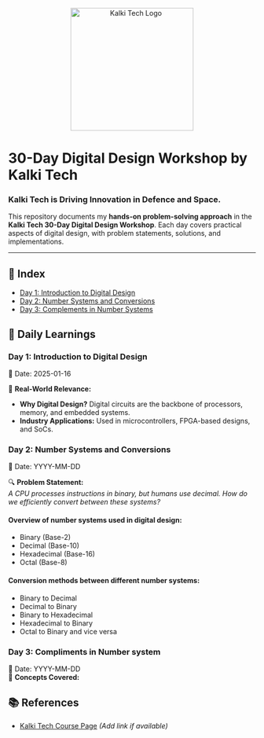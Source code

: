 <p align="center">
  <img src="https://kalki-tech.com/wp-content/uploads/2024/01/Kalki-Tech-logo-JPG-scaled.jpg" alt="Kalki Tech Logo" width="250">
</p>

# 30-Day Digital Design Workshop by Kalki Tech  
### Kalki Tech is Driving Innovation in Defence and Space.

This repository documents my **hands-on problem-solving approach** in the **Kalki Tech 30-Day Digital Design Workshop**. Each day covers practical aspects of digital design, with problem statements, solutions, and implementations.

---

## 📌 Index  
- [Day 1: Introduction to Digital Design](#day-1-introduction-to-digital-design)  
- [Day 2: Number Systems and Conversions](#day-2-number-systems-and-conversions)  
- [Day 3: Complements in Number Systems](#day-3-complements-in-number-systems)  


## 📝 Daily Learnings  

### Day 1: Introduction to Digital Design  
📅 Date: 2025-01-16  

🚀 **Real-World Relevance:**  
- **Why Digital Design?** Digital circuits are the backbone of processors, memory, and embedded systems.  
- **Industry Applications:** Used in microcontrollers, FPGA-based designs, and SoCs.  

### Day 2: Number Systems and Conversions  
📅 Date: YYYY-MM-DD  

🔍 **Problem Statement:**  
*A CPU processes instructions in binary, but humans use decimal. How do we efficiently convert between these systems?*  
#### Overview of number systems used in digital design:
- Binary (Base-2)
- Decimal (Base-10)
- Hexadecimal (Base-16)
- Octal (Base-8)
#### Conversion methods between different number systems:
- Binary to Decimal
- Decimal to Binary
- Binary to Hexadecimal
- Hexadecimal to Binary
- Octal to Binary and vice versa

### Day 3: Compliments in Number system
📅 Date: YYYY-MM-DD  
📖 **Concepts Covered:** 


## 📚 References  
- [Kalki Tech Course Page](#) *(Add link if available)*
